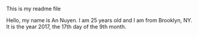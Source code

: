 This is my readme file

Hello, my name is An Nuyen. I am 25 years old and I am from Brooklyn, NY. It is the year 2017, the 17th day of the 9th month. 
